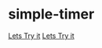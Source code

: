 # simple-timer


[Lets Try it](https://akbaroke.github.io/simple-timer/)
<a href="https://akbaroke.github.io/simple-timer/" target="_blank">Lets Try it</a>